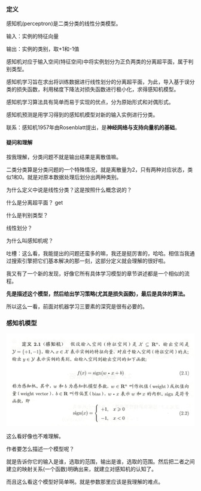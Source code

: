 ### 定义

感知机(perceptron)是二类分类的线性分类模型。

输入：实例的特征向量

输出：实例的类别，取+1和-1值

感知机对应于输入空间(特征空间)中将实例划分为正负两类的分离超平面，属于判别类型。

感知机学习旨在求出将训练数据进行线性划分的分离超平面，为此，导入基于误分类的损失函数，利用梯度下降法对损失函数进行极小化，求得感知机模型。

感知机学习算法具有简单而易于实现的优点，分为原始形式和对偶形式。

感知机预测是用学习得到的感知机模型对新的输入实例进行分类。



联系：感知机1957年由Rosenblatt提出，是**神经网络与支持向量机的基础**。



#### 疑问和理解

按我理解，分类问题不就是输出结果是离散值嘛。

二类分类算是分类问题的一个特殊情况，就是离散量为2，只有两种对应状态，类似1和0。就是对原本数据处理后划分出两种类别。



为什么定义中说是线性分类？这是按照什么概念说的？

什么是分离超平面？  get

什么是判别类型？

线性划分？

为什么叫感知机呢？



吐槽：这么看，我能提出的问题还蛮多的嘛，我还是挺厉害的，哈哈。相信当我通过搜索引擎把它们基本解决的那一刻，这部分定义就会理解的很好啦。



我又有了一个新的发现，好像它所有具体学习模型的章节讲述都是一个相似的流程。

**先是描述这个模型，然后给出学习策略(尤其是损失函数)，最后是具体的算法。**

所以这么一看，前面对机器学习三要素的深究是很有必要的。



### 感知机模型

![image-20210715214450850](https://raw.githubusercontent.com/Rainiwalk/Rain_image/main/20210715214450.png)

这么看好像也不难理解。

作者要怎么描述一个模型呢？

就是告诉你它的输入是谁，选取的范围，输出是谁，选取的范围。然后把二者之间建立的映射关系(一个函数)明确出来，就建立对感知机的认知了。

而且这么看这个模型好简单啊。就是参数那里应该是我理解的难点。







